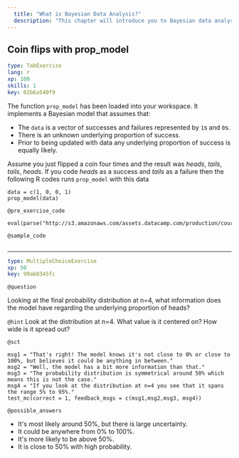```yaml
---
  title: "What is Bayesian Data Analysis?"
  description: "This chapter will introduce you to Bayesian data analysis and give you a feel for how it works."
---
```


## Coin flips with prop_model

```yaml
type: TabExercise 
lang: r
xp: 100 
skills: 1
key: 02b6a540f9   
```


The function `prop_model` has been loaded into your workspace. It implements a Bayesian model that assumes that:

 * The `data` is a vector of successes and failures represented by `1`s and `0`s.
 * There is an unknown underlying proportion of success.
 * Prior to being updated with data any underlying proportion of success is equally likely.

Assume you just flipped a coin four times and the result was *heads*, *tails*, *tails*, *heads*. If you code *heads* as a success and *tails* as a failure then the following R codes runs `prop_model` with this data
```{r}
data = c(1, 0, 0, 1)
prop_model(data)
```


`@pre_exercise_code`

```{r}
eval(parse("http://s3.amazonaws.com/assets.datacamp.com/production/course_5334/datasets/beta_binomial_function.R"))
```

`@sample_code`

```{r}

```

***

```yaml
type: MultipleChoiceExercise 
xp: 50 
key: 99ab0345fc   
```


`@question`

Looking at the final probability distribution at n=4, what information does the model have regarding the underlying proportion of heads?



`@hint`
Look at the distribution at n=4. What value is it centered on? How wide is it spread out?

`@sct`

```{r}
msg1 = "That's right! The model knows it's not close to 0% or close to 100%, but believes it could be anything in between."
msg2 = "Well, the model has a bit more information than that."
msg3 = "The probability distribution is symmetrical around 50% which means this is not the case."
msg4 = "If you look at the distribution at n=4 you see that it spans the range 5% to 95%."
test_mc(correct = 1, feedback_msgs = c(msg1,msg2,msg3, msg4))
```

`@possible_answers`
- It's most likely around 50%, but there is large uncertainty.
- It could be anywhere from 0% to 100%.
- It's more likely to be above 50%.
- It is close to 50% with high probability.
